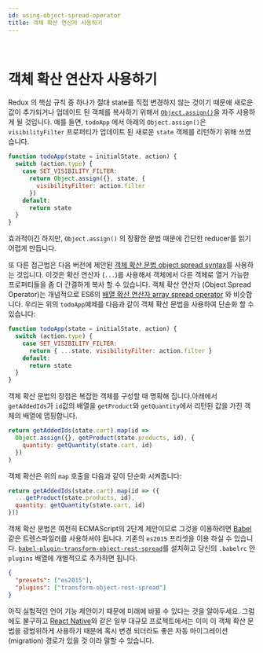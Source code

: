 ```yaml
---
id: using-object-spread-operator
title: 객체 확산 연산자 사용하기
---
```


&nbsp;

# 객체 확산 연산자 사용하기

Redux 의 핵심 규칙 중 하나가 절대 state를 직접 변경하지 않는 것이기 때문에 새로운 값이 추가되거나 업데이트 된 객체를 복사하기 위해서 [`Object.assign()`](https://developer.mozilla.org/en/docs/Web/JavaScript/Reference/Global_Objects/Object/assign)을 자주 사용하게 될 것입니다. 예를 들면, `todoApp` 에서 아래의 `Object.assign()`은 `visibilityFilter` 프로퍼티가 업데이트 된 새로운 `state` 객체를 리턴하기 위해 쓰였습니다.

```js
function todoApp(state = initialState, action) {
  switch (action.type) {
    case SET_VISIBILITY_FILTER:
      return Object.assign({}, state, {
        visibilityFilter: action.filter
      })
    default:
      return state
  }
}
```

효과적이긴 하지만, `Object.assign()` 의 장황한 문법 때문에 간단한 reducer를 읽기 어렵게 만듭니다.

또 다른 접근법은 다음 버전에 제안된 [객체 확산 문법 object spread syntax](https://github.com/sebmarkbage/ecmascript-rest-spread)를 사용하는 것입니다. 이것은 확산 연산자 (`...`)를 사용해서 객체에서 다른 객체로 열거 가능한 프로퍼티들을 좀 더 간결하게 복사 할 수 있습니다. 객체 확산 연산자 (Object Spread Operator)는 개념적으로 ES6의 [배열 확산 연산자 array spread operator](https://developer.mozilla.org/en-US/docs/Web/JavaScript/Reference/Operators/Spread_operator) 와 비슷합니다. 우리는 위의 `todoApp`예제를 다음과 같이 객체 확산 문법을 사용하여 단순화 할 수 있습니다:

```js
function todoApp(state = initialState, action) {
  switch (action.type) {
    case SET_VISIBILITY_FILTER:
      return { ...state, visibilityFilter: action.filter }
    default:
      return state
  }
}
```

객체 확산 문법의 장점은 복잡한 객체를 구성할 때 명확해 집니다.아래에서 `getAddedIds`가 `id`값의 배열을 `getProduct`와 `getQuantity`에서 리턴된 값을 가진 객체의 배열에 맵핑합니다.

```js
return getAddedIds(state.cart).map(id =>
  Object.assign({}, getProduct(state.products, id), {
    quantity: getQuantity(state.cart, id)
  })
)
```

객체 확산은 위의 `map` 호출을 다음과 같이 단순화 시켜줍니다:

```js
return getAddedIds(state.cart).map(id => ({
  ...getProduct(state.products, id),
  quantity: getQuantity(state.cart, id)
}))
```

객체 확산 문법은 여전히 ECMAScript의 2단계 제안이므로 그것을 이용하려면 [Babel](http://babeljs.io/) 같은 트렌스파일러를 사용하셔야 됩니다. 기존의 `es2015` 프리셋을 이용 하실 수 있습니다. [`babel-plugin-transform-object-rest-spread`](http://babeljs.io/docs/plugins/transform-object-rest-spread/)를 설치하고 당신의 `.babelrc` 안 `plugins` 배열에 개별적으로 추가하면 됩니다.

```json
{
  "presets": ["es2015"],
  "plugins": ["transform-object-rest-spread"]
}
```

아직 실험적인 언어 기능 제안이기 때문에 미래에 바뀔 수 있다는 것을 알아두세요. 그럼에도 불구하고 [React Native](https://github.com/facebook/react-native)와 같은 일부 대규모 프로젝트에서는 이미 이 객체 확산 문법을 광범위하게 사용하기 때문에 혹시 변경 되더라도 좋은 자동 마이그레이션(migration) 경로가 있을 것 이라 말할 수 있습니다.
